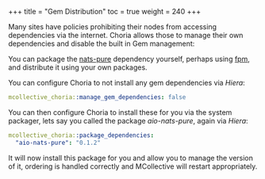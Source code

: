 +++
title = "Gem Distribution"
toc = true
weight = 240
+++

Many sites have policies prohibiting their nodes from accessing dependencies via the internet.  Choria allows those to manage their own dependencies and disable the built in Gem management:

You can package the [nats-pure](https://rubygems.org/gems/nats-pure) dependency yourself, perhaps using [fpm](https://fpm.readthedocs.io/en/latest/), and distribute it using your own packages.

You can configure Choria to not install any gem dependencies via _Hiera_:

```yaml
mcollective_choria::manage_gem_dependencies: false
```

You can then configure Choria to install these for you via the system packager, lets say you called the package _aio-nats-pure_, again via _Hiera_:

```yaml
mcollective_choria::package_dependencies:
  "aio-nats-pure": "0.1.2"
```

It will now install this package for you and allow you to manage the version of it, ordering is handled correctly and MCollective will restart appropriately.
